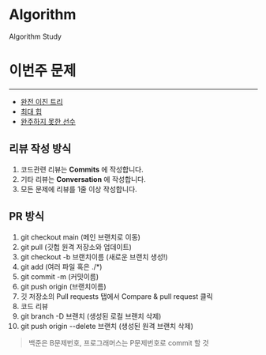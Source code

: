 # Algorithm
Algorithm Study

# 이번주 문제
---
- [완전 이진 트리](https://www.acmicpc.net/problem/9934)
- [최대 힙](https://www.acmicpc.net/problem/11279)
- [완주하지 못한 선수](https://programmers.co.kr/learn/courses/30/lessons/42576)

## 리뷰 작성 방식
1. 코드관련 리뷰는 __Commits__ 에 작성합니다.
2. 기타 리뷰는 __Conversation__ 에 작성합니다.
2. 모든 문제에 리뷰를 1줄 이상 작성합니다.

## PR 방식
1. git checkout main (메인 브랜치로 이동)
2. git pull (깃헙 원격 저장소와 업데이트)
3. git checkout -b 브랜치이름 (새로운 브랜치 생성!)
4. git add (여러 파일 혹은 ./*)
5. git commit -m (커밋이름)
6. git push origin (브랜치이름)
7. 깃 저장소의 Pull requests 탭에서 Compare & pull request 클릭
8. 코드 리뷰
9. git branch -D 브랜치 (생성된 로컬 브랜치 삭제)
10. git push origin --delete 브랜치 (생성된 원격 브랜치 삭제)

> 백준은 B문제번호, 프로그래머스는 P문제번호로 commit 할 것
